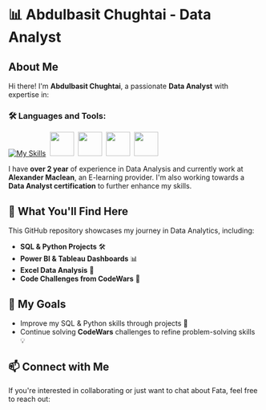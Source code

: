 # 📊 Abdulbasit Chughtai - Data Analyst

## About Me
Hi there! I'm **Abdulbasit Chughtai**, a passionate **Data Analyst** with expertise in:

### 🛠️ Languages and Tools:
[![My Skills](https://skillicons.dev/icons?i=python,mysql,postgres,vscode,notion,github)](https://skillicons.dev) 
<img src="https://github.com/user-attachments/assets/fde272d4-adeb-427b-94b9-580800d9c6fc" width="48" height="48" hspace="4">
<img src="https://github.com/user-attachments/assets/a9ae2693-3df7-4145-9715-5156cd0c878f" width="48" height="48">
<img src="https://github.com/user-attachments/assets/daeae478-fda3-4ede-b122-ee08e4ff0b6e" width="48" height="48" hspace="4">
<a href="https://www.linkedin.com/in/abdulbasit-chughtai/" target="_blank">
  <img src="![image](https://github.com/user-attachments/assets/14c1621c-446d-4308-b53c-8cba206a3a72)
" width="48" height="48">
</a>



I have **over 2 year** of experience in Data Analysis and currently work at **Alexander Maclean**, an E-learning provider. I'm also working towards a **Data Analyst certification** to further enhance my skills. 

## 🚀 What You'll Find Here
This GitHub repository showcases my journey in Data Analytics, including:

- **SQL & Python Projects** 🛠️
- **Power BI & Tableau Dashboards** 📊
- **Excel Data Analysis** 📑
- **Code Challenges from CodeWars** 🎯

## 🎯 My Goals
- Improve my SQL & Python skills through projects 🚀
- Continue solving **CodeWars** challenges to refine problem-solving skills 💡

## 📫 Connect with Me
If you're interested in collaborating or just want to chat about Fata, feel free to reach out:

